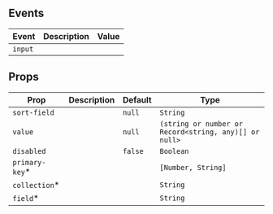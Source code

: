 ## Events

| Event   | Description | Value |
| ------- | ----------- | ----- |
| `input` |             |       |

## Props

| Prop            | Description | Default | Type                                                  |
| --------------- | ----------- | ------- | ----------------------------------------------------- |
| `sort-field`    |             | `null`  | `String`                                              |
| `value`         |             | `null`  | `(string or number or Record<string, any)[] or null>` |
| `disabled`      |             | `false` | `Boolean`                                             |
| `primary-key`\* |             |         | `[Number, String]`                                    |
| `collection`\*  |             |         | `String`                                              |
| `field`\*       |             |         | `String`                                              |
